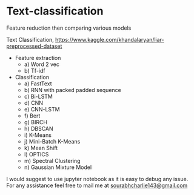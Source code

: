 # Text-classification
Feature reduction then comparing various models

Text Classification, https://www.kaggle.com/khandalaryan/liar-preprocessed-dataset
  * Feature extraction
    * a) Word 2 vec
    * b) Tf-idf
  * Classification
    * a) FastText
    * b) RNN with packed padded sequence
    * c) Bi-LSTM
    * d) CNN
    * e) CNN-LSTM
    * f) Bert
    * g) BIRCH
    * h) DBSCAN
    * i) K-Means
    * j) Mini-Batch K-Means
    * k) Mean Shift
    * l) OPTICS
    * m) Spectral Clustering
    * n) Gaussian Mixture Model


I would suggest to use jupyter notebook as it is easy to debug any issue. For any assistance feel free to mail me at sourabhcharlie143@gmail.com

